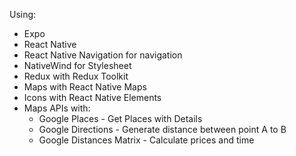 
Using:

- Expo
- React Native
- React Native Navigation for navigation
- NativeWind for Stylesheet
- Redux with Redux Toolkit
- Maps with React Native Maps
- Icons with React Native Elements
- Maps APIs with:
   - Google Places - Get Places with Details
   - Google Directions - Generate distance between point A to B
   - Google Distances Matrix - Calculate prices and time
